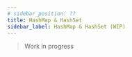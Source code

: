 ```yaml
---
# sidebar_position: ??
title: HashMap & HashSet
sidebar_label: HashMap & HashSet (WIP)
---
```


> Work in progress
